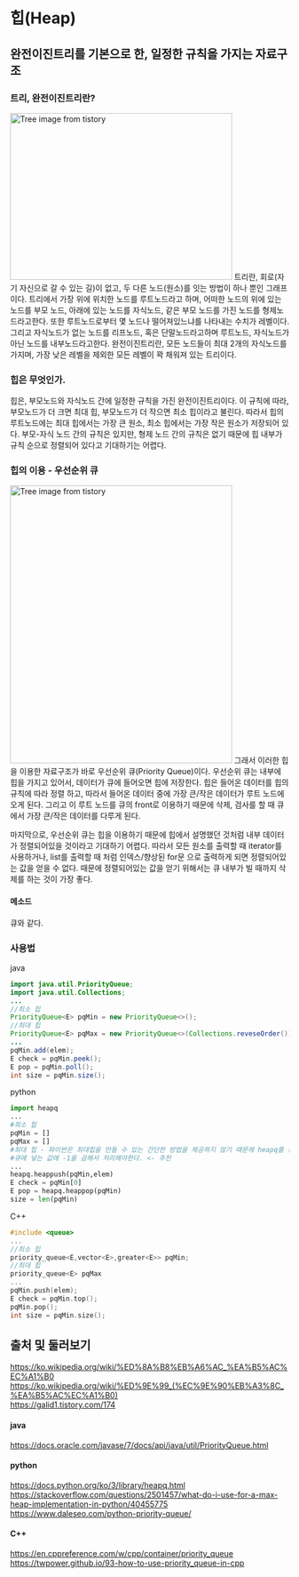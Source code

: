 # 힙(Heap)
## 완전이진트리를 기본으로 한, 일정한 규칙을 가지는 자료구조
### 트리, 완전이진트리란?
<img src = "https://img1.daumcdn.net/thumb/R800x0/?scode=mtistory2&fname=https%3A%2F%2Ft1.daumcdn.net%2Fcfile%2Ftistory%2F9975E4375BDD3BFF3A" alt = "Tree image from tistory" height = "300" width = "400" />  
트리란, 회로(자기 자신으로 갈 수 있는 길)이 없고, 두 다른 노드(원소)를 잇는 방법이 하나 뿐인 그래프이다. 트리에서 가장 위에 위치한 노드를 루트노드라고 하며, 어떠한 노드의 위에 있는 노드를 부모 노드, 아래에 있는 노드를 자식노드, 같은 부모 노드를 가진 노드를 형제노드라고한다. 또한 루트노드로부터 몇 노드나 떨어져있느냐를 나타내는 수치가 레벨이다. 그리고 자식노드가 없는 노드를 리프노드, 혹은 단말노드라고하며 루트노드, 자식노드가 아닌 노드를 내부노드라고한다.  
완전이진트리란, 모든 노드들이 최대 2개의 자식노드를 가지며, 가장 낮은 레벨을 제외한 모든 레벨이 꽉 채워져 있는 트리이다.  

### 힙은 무엇인가.
힙은, 부모노드와 자식노드 간에 일정한 규칙을 가진 완전이진트리이다. 이 규칙에 따라, 부모노드가 더 크면 최대 힙, 부모노드가 더 작으면 최소 힙이라고 불린다. 따라서 힙의 루트노드에는 최대 힙에서는 가장 큰 원소, 최소 힙에서는 가장 작은 원소가 저장되어 있다. 부모-자식 노드 간의 규칙은 있지만, 형제 노드 간의 규칙은 없기 때문에 힙 내부가 규칙 순으로 정렬되어 있다고 기대하기는 어렵다.  

### 힙의 이용 - 우선순위 큐
<img src = "https://upload.wikimedia.org/wikipedia/commons/3/38/Max-Heap.svg" alt = "Tree image from tistory" height = "500" width = "400" />  
그래서 이러한 힙을 이용한 자료구조가 바로 우선순위 큐(Priority Queue)이다. 우선순위 큐는 내부에 힙을 가지고 있어서, 데이터가 큐에 들어오면 힙에 저장한다. 힙은 들어온 데이터를 힙의 규칙에 따라 정렬 하고, 따라서 들어온 데이터 중에 가장 큰/작은 데이터가 루트 노드에 오게 된다. 그리고 이 루트 노드를 큐의 front로 이용하기 때문에 삭제, 검사를 할 때 큐에서 가장 큰/작은 데이터를 다루게 된다.

마지막으로, 우선순위 큐는 힙을 이용하기 때문에 힙에서 설명했던 것처럼 내부 데이터가 정렬되어있을 것이라고 기대하기 어렵다. 따라서 모든 원소를 출력할 때 iterator를 사용하거나, list를 출력할 때 처럼 인덱스/향상된 for문 으로 출력하게 되면 정렬되어있는 값을 얻을 수 없다. 때문에 정렬되어있는 값을 얻기 위해서는 큐 내부가 빌 때까지 삭제를 하는 것이 가장 좋다.

#### 메소드
큐와 같다.

### 사용법
java  
```java
import java.util.PriorityQueue;
import java.util.Collections;
...
//최소 힙
PriorityQueue<E> pqMin = new PriorityQueue<>();
//최대 힙
PriorityQueue<E> pqMax = new PriorityQueue<>(Collections.reveseOrder());
...
pqMin.add(elem);
E check = pqMin.peek();
E pop = pqMin.poll();
int size = pqMin.size();
```
python  
```python
import heapq
...
#최소 힙
pqMin = []
pqMax = []
#최대 힙 - 파이썬은 최대힙을 만들 수 있는 간단한 방법을 제공하지 않기 때문에 heapq를 상속받아서 재정의하거나,
#큐에 넣는 값에 -1을 곱해서 처리해야한다. <- 추천
...  
heapq.heappush(pqMin,elem)
E check = pqMin[0]
E pop = heapq.heappop(pqMin)
size = len(pqMin)
```
C++
```C++
#include <queue>
...
//최소 힙
priority_queue<E,vector<E>,greater<E>> pqMin;
//최대 힙
priority_queue<E> pqMax
...
pqMin.push(elem);
E check = pqMin.top();
pqMin.pop();
int size = pqMin.size();
```




출처 및 둘러보기
--
https://ko.wikipedia.org/wiki/%ED%8A%B8%EB%A6%AC_%EA%B5%AC%EC%A1%B0  
https://ko.wikipedia.org/wiki/%ED%9E%99_(%EC%9E%90%EB%A3%8C_%EA%B5%AC%EC%A1%B0)  
https://galid1.tistory.com/174  

#### java
https://docs.oracle.com/javase/7/docs/api/java/util/PriorityQueue.html  

#### python
https://docs.python.org/ko/3/library/heapq.html  
https://stackoverflow.com/questions/2501457/what-do-i-use-for-a-max-heap-implementation-in-python/40455775  
https://www.daleseo.com/python-priority-queue/  

#### C++
https://en.cppreference.com/w/cpp/container/priority_queue  
https://twpower.github.io/93-how-to-use-priority_queue-in-cpp  





